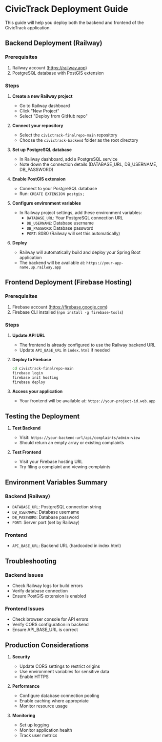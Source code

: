 # CivicTrack Deployment Guide

This guide will help you deploy both the backend and frontend of the CivicTrack application.

## Backend Deployment (Railway)

### Prerequisites
1. Railway account (https://railway.app)
2. PostgreSQL database with PostGIS extension

### Steps

1. **Create a new Railway project**
   - Go to Railway dashboard
   - Click "New Project"
   - Select "Deploy from GitHub repo"

2. **Connect your repository**
   - Select the `civictrack-finalrepo-main` repository
   - Choose the `civictrack-backend` folder as the root directory

3. **Set up PostgreSQL database**
   - In Railway dashboard, add a PostgreSQL service
   - Note down the connection details (DATABASE_URL, DB_USERNAME, DB_PASSWORD)

4. **Enable PostGIS extension**
   - Connect to your PostgreSQL database
   - Run: `CREATE EXTENSION postgis;`

5. **Configure environment variables**
   - In Railway project settings, add these environment variables:
     - `DATABASE_URL`: Your PostgreSQL connection URL
     - `DB_USERNAME`: Database username
     - `DB_PASSWORD`: Database password
     - `PORT`: 8080 (Railway will set this automatically)

6. **Deploy**
   - Railway will automatically build and deploy your Spring Boot application
   - The backend will be available at: `https://your-app-name.up.railway.app`

## Frontend Deployment (Firebase Hosting)

### Prerequisites
1. Firebase account (https://firebase.google.com)
2. Firebase CLI installed (`npm install -g firebase-tools`)

### Steps

1. **Update API URL**
   - The frontend is already configured to use the Railway backend URL
   - Update `API_BASE_URL` in `index.html` if needed

2. **Deploy to Firebase**
   ```bash
   cd civictrack-finalrepo-main
   firebase login
   firebase init hosting
   firebase deploy
   ```

3. **Access your application**
   - Your frontend will be available at: `https://your-project-id.web.app`

## Testing the Deployment

1. **Test Backend**
   - Visit: `https://your-backend-url/api/complaints/admin-view`
   - Should return an empty array or existing complaints

2. **Test Frontend**
   - Visit your Firebase hosting URL
   - Try filing a complaint and viewing complaints

## Environment Variables Summary

### Backend (Railway)
- `DATABASE_URL`: PostgreSQL connection string
- `DB_USERNAME`: Database username  
- `DB_PASSWORD`: Database password
- `PORT`: Server port (set by Railway)

### Frontend
- `API_BASE_URL`: Backend URL (hardcoded in index.html)

## Troubleshooting

### Backend Issues
- Check Railway logs for build errors
- Verify database connection
- Ensure PostGIS extension is enabled

### Frontend Issues
- Check browser console for API errors
- Verify CORS configuration in backend
- Ensure API_BASE_URL is correct

## Production Considerations

1. **Security**
   - Update CORS settings to restrict origins
   - Use environment variables for sensitive data
   - Enable HTTPS

2. **Performance**
   - Configure database connection pooling
   - Enable caching where appropriate
   - Monitor resource usage

3. **Monitoring**
   - Set up logging
   - Monitor application health
   - Track user metrics
